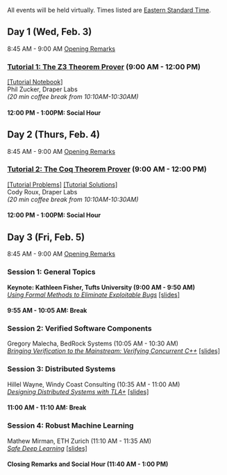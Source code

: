 All events will be held virtually. Times listed are [Eastern Standard Time](https://www.wolframalpha.com/input/?i=Eastern+Standard+Time).  

## Day 1 (Wed, Feb. 3)
8:45 AM - 9:00 AM [Opening Remarks](https://youtu.be/56IIrBZy9Rc?t=0s)

### [Tutorial 1: The Z3 Theorem Prover](https://youtu.be/56IIrBZy9Rc?list=PLlMMtlgw6qNiRlD_RaJMNbZj2kSUPrPtU&t=227) (9:00 AM - 12:00 PM)
[[Tutorial Notebook]](https://github.com/philzook58/z3_tutorial)  
Phil Zucker, Draper Labs       
_(20 min coffee break from 10:10AM-10:30AM)_

#### 12:00 PM - 1:00PM: Social Hour

## Day 2 (Thurs, Feb. 4)
8:45 AM - 9:00 AM [Opening Remarks](https://youtu.be/5e7UdWzITyQ?list=PLlMMtlgw6qNiRlD_RaJMNbZj2kSUPrPtU&t=0s)

### [Tutorial 2: The Coq Theorem Prover](https://www.youtube.com/watch?v=5e7UdWzITyQ&list=PLlMMtlgw6qNiRlD_RaJMNbZj2kSUPrPtU&t=215s) (9:00 AM - 12:00 PM)
[[Tutorial Problems]](https://github.com/codyroux/broad-coq-tutorial/blob/master/tutorial) [[Tutorial Solutions]](https://github.com/codyroux/broad-coq-tutorial/blob/master/tutorial.solution.v)  
Cody Roux, Draper Labs     
_(20 min coffee break from 10:10AM-10:30AM)_

#### 12:00 PM - 1:00PM: Social Hour

## Day 3 (Fri, Feb. 5)
8:45 AM - 9:00 AM [Opening Remarks](https://youtu.be/OlkYNDRo2YE?t=0s)

### Session 1: General Topics
**Keynote: Kathleen Fisher, Tufts University (9:00 AM - 9:50 AM)**  
[_Using Formal Methods to Eliminate Exploitable Bugs_](https://www.youtube.com/watch?v=OlkYNDRo2YE&t=346s) [[slides]](https://prezi.com/view/wocsIaIBMqtvH2gf3zFF/)  

#### 9:55 AM - 10:05 AM: Break

### Session 2: Verified Software Components
Gregory Malecha, BedRock Systems (10:05 AM - 10:30 AM)  
[_Bringing Verification to the Mainstream: Verifying Concurrent C++_](https://www.youtube.com/watch?v=OlkYNDRo2YE&t=3817s) [[slides]](https://github.com/fmie2021/fmie2021.github.io/raw/master/assets/gregory_malecha_FMIE2021.pdf)  

### Session 3: Distributed Systems
Hillel Wayne, Windy Coast Consulting (10:35 AM - 11:00 AM)  
[_Designing Distributed Systems with TLA+_](https://www.youtube.com/watch?v=OlkYNDRo2YE&t=5615s) [[slides]](https://github.com/fmie2021/fmie2021.github.io/raw/master/assets/hillel_wayne_FMIE2021.pptx)

#### 11:00 AM - 11:10 AM: Break

### Session 4: Robust Machine Learning 
Mathew Mirman, ETH Zurich (11:10 AM - 11:35 AM)   
[_Safe Deep Learning_](https://www.youtube.com/watch?v=OlkYNDRo2YE&t=7547s) [[slides]](https://github.com/fmie2021/fmie2021.github.io/raw/master/assets/matthew_mirman_FMIE2021.pdf)

#### Closing Remarks and Social Hour (11:40 AM - 1:00 PM)
